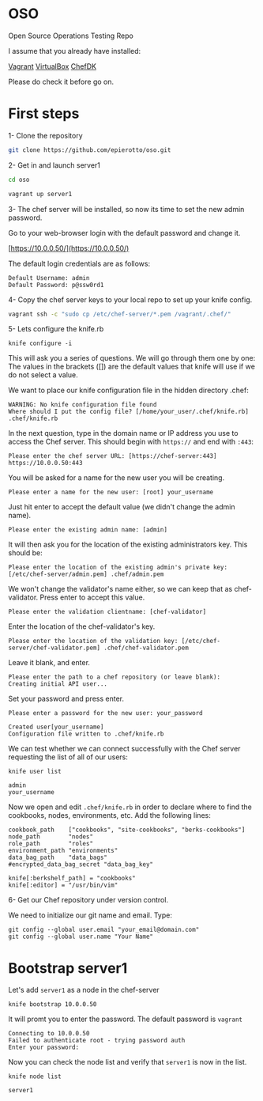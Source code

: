 OSO
===

Open Source Operations Testing Repo

I assume that you already have installed:

[Vagrant](https://www.vagrantup.com/downloads.html)
[VirtualBox](https://www.virtualbox.org/wiki/Downloads)
[ChefDK](https://downloads.getchef.com/chef-dk/mac/#/)

Please do check it before go on.

First steps
===========

1- Clone the repository
  ```bash
  git clone https://github.com/epierotto/oso.git
  ```
2- Get in and launch server1
  ```bash
  cd oso

  vagrant up server1
  ```
3- The chef server will be installed, so now its time to set the new admin password.

  Go to your web-browser login with the default password and change it.

  [https://10.0.0.50/](https://10.0.0.50/)

  The default login credentials are as follows:
  ```
  Default Username: admin
  Default Password: p@ssw0rd1
  ```

4- Copy the chef server keys to your local repo to set up your knife config.
  ```bash
  vagrant ssh -c "sudo cp /etc/chef-server/*.pem /vagrant/.chef/"
  ```
5- Lets configure the knife.rb
  ```
  knife configure -i
  ```
  This will ask you a series of questions. We will go through them one by one:
  The values in the brackets ([]) are the default values that knife will use if we do not select a value.  

  We want to place our knife configuration file in the hidden directory .chef:
  ```
  WARNING: No knife configuration file found
  Where should I put the config file? [/home/your_user/.chef/knife.rb] .chef/knife.rb
  ```
  In the next question, type in the domain name or IP address you use to access the Chef server. This should begin with `https://` and end with `:443`:
  ```
  Please enter the chef server URL: [https://chef-server:443] https://10.0.0.50:443
  ```  

  You will be asked for a name for the new user you will be creating.
  ```
  Please enter a name for the new user: [root] your_username
  ```

  Just hit enter to accept the default value (we didn't change the admin name).
  ```
  Please enter the existing admin name: [admin] 
  ```
  
  It will then ask you for the location of the existing administrators key. This should be:
  ``` 
  Please enter the location of the existing admin's private key: [/etc/chef-server/admin.pem] .chef/admin.pem
  ```

  We won't change the validator's name either, so we can keep that as chef-validator. Press enter to accept this value.  
  ```
  Please enter the validation clientname: [chef-validator] 
  ```

  Enter the location of the chef-validator's key.
  ```
  Please enter the location of the validation key: [/etc/chef-server/chef-validator.pem] .chef/chef-validator.pem
  ```

  Leave it blank, and enter.
  ```
  Please enter the path to a chef repository (or leave blank): 
  Creating initial API user...
  ```

  Set your password and press enter.
  ```
  Please enter a password for the new user: your_password
  ```

  ```
  Created user[your_username]
  Configuration file written to .chef/knife.rb
  ```

  We can test whether we can connect successfully with the Chef server requesting the list of all of our users:
  ```
  knife user list
  
  admin
  your_username
  ```

  Now we open and edit `.chef/knife.rb` in order to declare where to find the cookbooks, nodes, environments, etc.
  Add the following lines:
  ```
  cookbook_path    ["cookbooks", "site-cookbooks", "berks-cookbooks"]
  node_path        "nodes"
  role_path        "roles"
  environment_path "environments"
  data_bag_path    "data_bags"
  #encrypted_data_bag_secret "data_bag_key"
  
  knife[:berkshelf_path] = "cookbooks"
  knife[:editor] = "/usr/bin/vim"
  ```


6- Get our Chef repository under version control.

  We need to initialize our git name and email. Type:
  ```
  git config --global user.email "your_email@domain.com"
  git config --global user.name "Your Name"
  ```

Bootstrap server1
=================

  Let's add `server1` as a node in the chef-server
  ```
  knife bootstrap 10.0.0.50
  ```
  
  It will promt you to enter the password.
  The default password is `vagrant`
  ```
  Connecting to 10.0.0.50
  Failed to authenticate root - trying password auth
  Enter your password: 
  ```

  Now you can check the node list and verify that `server1` is now in the list.
  ```
  knife node list
  
  server1
  ```
 
